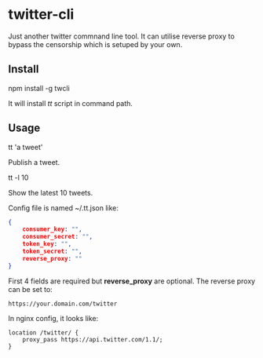 # twitter-cli

Just another twitter commnand line tool. It can utilise reverse proxy to bypass the censorship which is setuped by your own.

## Install
npm install -g twcli

It will install *tt* script in command path.

## Usage
tt 'a tweet'

Publish a tweet.

tt -l 10

Show the latest 10 tweets.

Config file is named ~/.tt.json like:
```json
{
    consumer_key: "",
    consumer_secret: "",
    token_key: "",
    token_secret: "",
    reverse_proxy: ""
}
```

First 4 fields are required but **reverse_proxy** are optional. The reverse proxy can be set to:
```
https://your.domain.com/twitter
```

In nginx config, it looks like:
```
location /twitter/ {
    proxy_pass https://api.twitter.com/1.1/;
}
```
